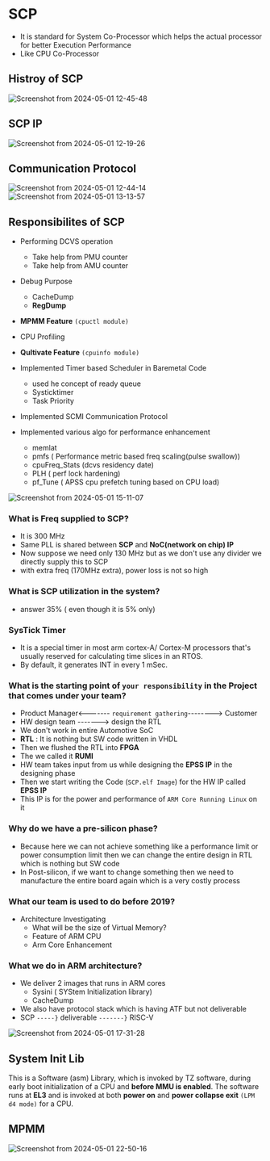 
# SCP
- It is standard for System Co-Processor which helps the actual processor for better Execution Performance
- Like CPU Co-Processor


## Histroy of SCP
![Screenshot from 2024-05-01 12-45-48](https://github.com/PranabNandy/SCP/assets/34576104/a9289b6a-a57e-4935-9441-3aceac992891)


## SCP IP
![Screenshot from 2024-05-01 12-19-26](https://github.com/PranabNandy/SCP/assets/34576104/7cc023af-aa51-467d-8c39-af2b83f98d9c)

## Communication Protocol
![Screenshot from 2024-05-01 12-44-14](https://github.com/PranabNandy/SCP/assets/34576104/df80bce3-9380-4947-afb2-dff86e6931d0)
![Screenshot from 2024-05-01 13-13-57](https://github.com/PranabNandy/SCP/assets/34576104/2bf8d502-622e-4445-9635-e7588ba321b7)

## Responsibilites of SCP
- Performing DCVS operation
   + Take help from PMU counter
   + Take help from AMU counter
  
- Debug Purpose
  + CacheDump
  + **RegDump**
- **MPMM Feature** `(cpuctl module)`
- CPU Profiling
- **Qultivate Feature** `(cpuinfo module)`
- Implemented Timer based Scheduler in Baremetal Code 
  + used he concept of ready queue
  + Systicktimer
  + Task Priority
- Implemented SCMI Communication Protocol
- Implemented various algo for performance enhancement
   + memlat 
   + pmfs ( Performance metric based freq scaling(pulse swallow))
   + cpuFreq_Stats (dcvs residency date)
   + PLH ( perf lock hardening)
   + pf_Tune ( APSS cpu prefetch tuning based on CPU load)

![Screenshot from 2024-05-01 15-11-07](https://github.com/PranabNandy/SCP/assets/34576104/18ef9b44-cdbd-4104-9297-2b16b9436e11)

### What is Freq supplied to SCP?
- It is 300 MHz
- Same PLL is shared between **SCP** and **NoC(network on chip) IP**
- Now suppose we need only 130 MHz but as we don't use any divider we directly supply this to SCP
- with extra freq (170MHz extra), power loss is not so high
### What is SCP utilization in the system?
- answer 35% ( even though it is 5% only)

### SysTick Timer
- It is a special timer in most arm cortex-A/ Cortex-M processors that's usually reserved for calculating time slices in an RTOS.
- By default, it generates INT in every 1 mSec.

### What is the starting point of `your responsibility` in the Project that comes under your team?
- Product Manager<------- `requirement gathering`--------> Customer
- HW design team -------> design the RTL
- We don't work in entire Automotive SoC
- **RTL** : It is nothing but SW code written in VHDL
- Then we flushed the RTL into **FPGA**
- The we called it **RUMI**
- HW team takes input from us while designing the **EPSS IP** in the designing phase
- Then we start writing the Code (`SCP.elf Image`) for the HW IP called **EPSS IP**
- This IP is for the power and performance of `ARM Core Running Linux` on it

### Why do we have a pre-silicon phase?
- Because here we can not achieve something like a performance limit or power consumption limit then we can change the entire design in RTL which is nothing but SW code
- In Post-silicon, if we want to change something then we need to manufacture the entire board again which is a very costly process

### What our team is used to do before 2019?
- Architecture Investigating
  + What will be the size of Virtual Memory?
  + Feature of ARM CPU
  + Arm Core Enhancement

### What we do in ARM architecture?
- We deliver 2 images that runs in ARM cores
   + Sysini ( SYStem Initialization library)
   + CacheDump
- We also have protocol stack which is having ATF but not  deliverable
- SCP `-----}` deliverable `-------}` RISC-V


![Screenshot from 2024-05-01 17-31-28](https://github.com/PranabNandy/SCP/assets/34576104/c1e6bf0c-5ca2-41d2-80d2-22cb1ba90e0a)

## System Init Lib
This is a Software (asm) Library, which is invoked by TZ software, during early boot initialization of a CPU and **before MMU is enabled**. The software runs at **EL3** and is invoked at both **power on** and **power collapse exit** `(LPM d4 mode)` for a CPU.

## MPMM
![Screenshot from 2024-05-01 22-50-16](https://github.com/PranabNandy/SCP/assets/34576104/ec8861bc-d778-48c9-aab5-87b11a6ad706)

